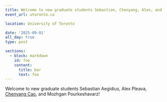 ```yaml
---
title: Welcome to new graduate students Sebastian, Chenyang, Alex, and Mozhgan!
event_url: utoronto.ca

location: University of Toronto

date: '2025-09-01'
all_day: true
type: post

sections:
  - block: markdown
    id: foo
    content:
      title: bar
      text: foo
---
```

Welcome to new graduate students Sebastian Aegidius, Alex Pleava, <a href="/author/chenyang-cao">Chenyang Cao</a>, and Mozhgan Pourkeshavarz!
